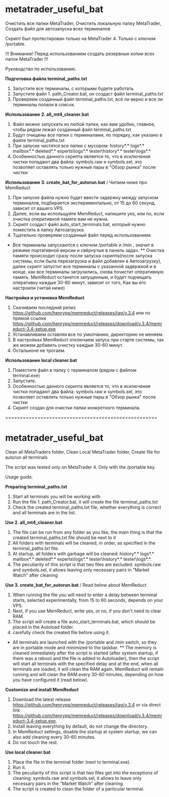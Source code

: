 # metatrader_useful_bat
Очистить все папки MetaTrader, Очистить локальную папку MetaTrader, Создать файл для автозапуска всех терминалов

Скрипт был протестирован только на MetaTrader 4. Только с ключом /portable. 

!!! Внимание! Перед использованием создать резервные копии всех папок MetaTrader !!!

Руководство по использованию.

**Подготовка файла terminal_paths.txt**
1. Запустите все терминалы, с которыми будете работать
2. Запустите файл 1. path_Creator.bat, он создаст файл terminal_paths.txt
3. Проверяем созданный файл terminal_paths.txt, всё ли верно и все ли терминалы попали в список.

**Использование 2. all_mt4_cleaner.bat**
1. Файл можно запускать из любой папки, как вам удобно, главное, чтобы рядом лежал созданный файл terminal_paths.txt
2. Будут очищены все папки с терминалами, по порядку, как указано в файле terminal_paths.txt
3. При запуске чистятся все папки с мусором: history\*.* logs\*.* mailbox\*.*  deleted\*.*  experts\logs\*.*  tester\history\*.*  tester\logs\*.*
4. Особенностью данного скрипта является то, что в исключения чистки попадают два файла: symbols.raw и symbols.sel, это позволяет оставлять только нужные пары в "Обзор рынка" после чистки

**Использование 3. create_bat_for_autorun.bat** / Читаем ниже про MemReduct
1. При запуске файла нужно будет ввести задержку между запуском терминалов, подбирается экспериментально, от 15 до 60 секунд, зависит от вашего VPS.
2. Далее, если вы испольщуйте MemReduct, напишите yes, или no, если очистка оперитивной памяти вам не нужна.
3. Скрипт создаст файл auto_start_terminals.bat, который нужно поместить в папку Автозагрузка.
4. Тщательно проверяем созданный файл перед использованием.
* Все терминалы запускаются с ключом /portable и /min , значит в режиме портативной версии и свёрнутые в панель задач.
** Очистка памяти происходит сразу после запуска скрипта(после запуска системы, если была перезагрузка и файл добавлен в Автозагрузку), далее скрипт запустит все терминалы с указанной задержкой и в конце, как все терминалы загрузились, снова почистит оперативную память. MemReduct останется запущенным, и будет подчищать оперативку каждые 30-60 минут, зависит от того, Как вы его настроили (читай ниже)

**Настройка и установка MemReduct**
1. Скачиваем последний релиз https://github.com/henrypp/memreduct/releases/tag/v.3.4 или по прямой ссылке https://github.com/henrypp/memreduct/releases/download/v.3.4/memreduct-3.4-setup.exe
2. Устанавливаем оставляя все по умолчанию, директорию не меняем.
3. В настройках MemReduct отключаем запуск при старте системы, так же можем добавить очистку каждые 30-60 минут.
4. Остальноне не трогаем.


**Использование local cleaner.bat**
1. Поместите файл в папку с терминалом (рядом с файлом terminal.exe)
2. Запустите.
3.  Особенностью данного скрипта является то, что в исключения чистки попадают два файла: symbols.raw и symbols.sel, это позволяет оставлять только нужные пары в "Обзор рынка" после чистки
4.  Скрипт создан для очистки папки конкретного терминала. 


====================================================

# metatrader_useful_bat

Clean all MetaTraders folder, Clean Local MetaTrader folder, Create file for autorun all terminals

The script was tested only on MetaTrader 4. Only with the /portable key. 

Usage guide.

**Preparing terminal_paths.txt**
1. Start all terminals you will be working with
2. Run the file 1. path_Creator.bat, it will create the file terminal_paths.txt
3. Check the created terminal_paths.txt file, whether everything is correct and all terminals are in the list.

**Use 2. all_mt4_cleaner.bat**
1. The file can be run from any folder as you like, the main thing is that the created terminal_paths.txt file should be next to it
2. All folders with terminals will be cleaned, in order, as specified in the terminal_paths.txt file.
3. At startup, all folders with garbage will be cleaned: history\*.* logs\*.* mailbox\*.* deleted\*.* experts\logs\*.* tester\history\*.* tester\logs\*.*.
4. The peculiarity of this script is that two files are excluded: symbols.raw and symbols.sel, it allows leaving only necessary pairs in "Market Watch" after cleaning

**Use 3. create_bat_for_autorun.bat** / Read below about MemReduct
1. When running the file you will need to enter a delay between terminal starts, selected experimentally, from 15 to 60 seconds, depends on your VPS.
2. Next, if you use MemReduct, write yes, or no, if you don't need to clear RAM.
3. The script will create a file auto_start_terminals.bat, which should be placed in the Autoload folder.
4. carefully check the created file before using it.
  * All terminals are launched with the /portable and /min switch, so they are in portable mode and minimized to the taskbar.
  ** The memory is cleaned immediately after the script is started (after system startup, if there was a reboot and the file is added to Autoloader), then the script will start all terminals with the specified delay and at the end, when all terminals are loaded, it will clean the RAM again. MemReduct will remain running and will clean the RAM every 30-60 minutes, depending on how you have configured it (read below).

**Customize and install MemReduct**
1. Download the latest release https://github.com/henrypp/memreduct/releases/tag/v.3.4 or via direct link https://github.com/henrypp/memreduct/releases/download/v.3.4/memreduct-3.4-setup.exe.
2. Install leaving everything by default, do not change the directory.
3. In MemReduct settings, disable the startup at system startup, we can also add cleaning every 30-60 minutes.
4. Do not touch the rest.



**Use local cleaner.bat**
1. Place the file in the terminal folder (next to terminal.exe).
2. Run it.
3. The peculiarity of this script is that two files get into the exceptions of cleaning: symbols.raw and symbols.sel, it allows to leave only necessary pairs in the "Market Watch" after cleaning
4.  The script is created to clean the folder of a particular terminal. 

